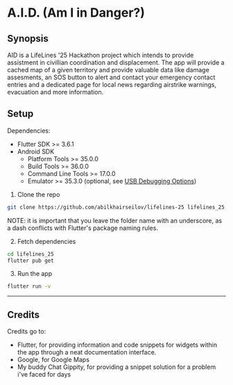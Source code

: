 # A.I.D. (Am I in Danger?)
## Synopsis
AID is a LifeLines '25 Hackathon project which intends to provide assistment in civillian coordination and displacement. The app will provide a cached map of a given territory and provide valuable data like damage assesments, an SOS button to alert and contact your emergency contact entries and a dedicated page for local news regarding airstrike warnings, evacuation and more information.

## Setup

Dependencies:
- Flutter SDK >= 3.6.1
- Android SDK
  - Platform Tools >= 35.0.0
  - Build Tools >= 36.0.0
  - Command Line Tools >= 17.0.0
  - Emulator >= 35.3.0 (optional, see [USB Debugging Options](https://developer.android.com/studio/debug/dev-options))

1. Clone the repo
```sh
git clone https://github.com/abilkhairseilov/lifelines-25 lifelines_25
```
NOTE: it is important that you leave the folder name with an underscore, as a dash conflicts with Flutter's package naming rules.

2. Fetch dependencies
```sh
cd lifelines_25
flutter pub get
```

3. Run the app
```sh
flutter run -v
```

-----

## Credits

Credits go to:
- Flutter, for providing information and code snippets for widgets within the app through a neat documentation interface.
- Google, for Google Maps
- My buddy Chat Gippity, for providing a snippet solution for a problem i've faced for days
